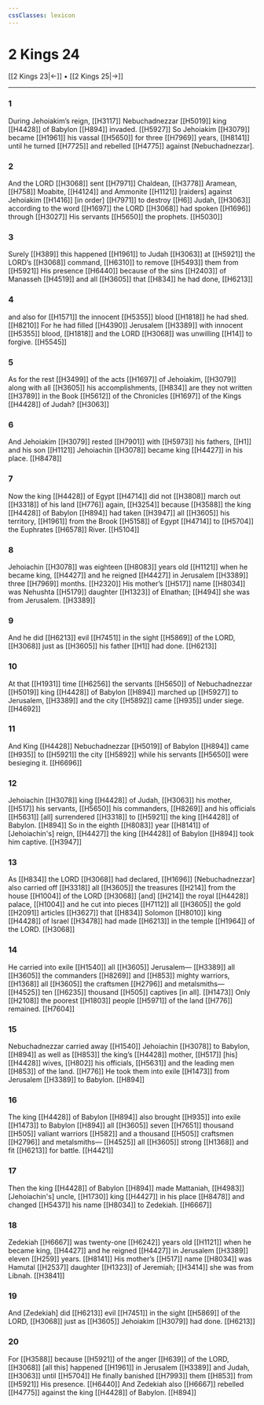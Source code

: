 ```yaml
---
cssClasses: lexicon
---
```


# 2 Kings 24

[[2 Kings 23|←]] • [[2 Kings 25|→]]

---

### 1
During Jehoiakim’s reign, [[H3117]] Nebuchadnezzar [[H5019]] king [[H4428]] of Babylon [[H894]] invaded. [[H5927]] So Jehoiakim [[H3079]] became [[H1961]] his vassal [[H5650]] for three [[H7969]] years, [[H8141]] until he turned [[H7725]] and rebelled [[H4775]] against [Nebuchadnezzar]. 

### 2
And the LORD [[H3068]] sent [[H7971]] Chaldean, [[H3778]] Aramean, [[H758]] Moabite, [[H4124]] and Ammonite [[H1121]] [raiders] against Jehoiakim [[H1416]] [in order] [[H7971]] to destroy [[H6]] Judah, [[H3063]] according to the word [[H1697]] the LORD [[H3068]] had spoken [[H1696]] through [[H3027]] His servants [[H5650]] the prophets. [[H5030]]

### 3
Surely [[H389]] this happened [[H1961]] to Judah [[H3063]] at [[H5921]] the LORD’s [[H3068]] command, [[H6310]] to remove [[H5493]] them from [[H5921]] His presence [[H6440]] because of the sins [[H2403]] of Manasseh [[H4519]] and all [[H3605]] that [[H834]] he had done, [[H6213]]

### 4
and also for [[H1571]] the innocent [[H5355]] blood [[H1818]] he had shed. [[H8210]] For he had filled [[H4390]] Jerusalem [[H3389]] with innocent [[H5355]] blood, [[H1818]] and the LORD [[H3068]] was unwilling [[H14]] to forgive. [[H5545]]

### 5
As for the rest [[H3499]] of the acts [[H1697]] of Jehoiakim, [[H3079]] along with all [[H3605]] his accomplishments, [[H834]] are they not written [[H3789]] in the Book [[H5612]] of the Chronicles [[H1697]] of the Kings [[H4428]] of Judah? [[H3063]]

### 6
And Jehoiakim [[H3079]] rested [[H7901]] with [[H5973]] his fathers, [[H1]] and his son [[H1121]] Jehoiachin [[H3078]] became king [[H4427]] in his place. [[H8478]]

### 7
Now the king [[H4428]] of Egypt [[H4714]] did not [[H3808]] march out [[H3318]] of his land [[H776]] again, [[H3254]] because [[H3588]] the king [[H4428]] of Babylon [[H894]] had taken [[H3947]] all [[H3605]] his territory, [[H1961]] from the Brook [[H5158]] of Egypt [[H4714]] to [[H5704]] the Euphrates [[H6578]] River. [[H5104]]

### 8
Jehoiachin [[H3078]] was eighteen [[H8083]] years old [[H1121]] when he became king, [[H4427]] and he reigned [[H4427]] in Jerusalem [[H3389]] three [[H7969]] months. [[H2320]] His mother’s [[H517]] name [[H8034]] was Nehushta [[H5179]] daughter [[H1323]] of Elnathan; [[H494]] she was from Jerusalem. [[H3389]]

### 9
And he did [[H6213]] evil [[H7451]] in the sight [[H5869]] of the LORD, [[H3068]] just as [[H3605]] his father [[H1]] had done. [[H6213]]

### 10
At that [[H1931]] time [[H6256]] the servants [[H5650]] of Nebuchadnezzar [[H5019]] king [[H4428]] of Babylon [[H894]] marched up [[H5927]] to Jerusalem, [[H3389]] and the city [[H5892]] came [[H935]] under siege. [[H4692]]

### 11
And King [[H4428]] Nebuchadnezzar [[H5019]] of Babylon [[H894]] came [[H935]] to [[H5921]] the city [[H5892]] while his servants [[H5650]] were besieging it. [[H6696]]

### 12
Jehoiachin [[H3078]] king [[H4428]] of Judah, [[H3063]] his mother, [[H517]] his servants, [[H5650]] his commanders, [[H8269]] and his officials [[H5631]] [all] surrendered [[H3318]] to [[H5921]] the king [[H4428]] of Babylon. [[H894]] So in the eighth [[H8083]] year [[H8141]] of [Jehoiachin's] reign, [[H4427]] the king [[H4428]] of Babylon [[H894]] took him captive. [[H3947]]

### 13
As [[H834]] the LORD [[H3068]] had declared, [[H1696]] [Nebuchadnezzar] also carried off [[H3318]] all [[H3605]] the treasures [[H214]] from the house [[H1004]] of the LORD [[H3068]] [and] [[H214]] the royal [[H4428]] palace, [[H1004]] and he cut into pieces [[H7112]] all [[H3605]] the gold [[H2091]] articles [[H3627]] that [[H834]] Solomon [[H8010]] king [[H4428]] of Israel [[H3478]] had made [[H6213]] in the temple [[H1964]] of the LORD. [[H3068]]

### 14
He carried into exile [[H1540]] all [[H3605]] Jerusalem— [[H3389]] all [[H3605]] the commanders [[H8269]] and [[H853]] mighty warriors, [[H1368]] all [[H3605]] the craftsmen [[H2796]] and metalsmiths— [[H4525]] ten [[H6235]] thousand [[H505]] captives [in all]. [[H1473]] Only [[H2108]] the poorest [[H1803]] people [[H5971]] of the land [[H776]] remained. [[H7604]]

### 15
Nebuchadnezzar carried away [[H1540]] Jehoiachin [[H3078]] to Babylon, [[H894]] as well as [[H853]] the king’s [[H4428]] mother, [[H517]] [his] [[H4428]] wives, [[H802]] his officials, [[H5631]] and the leading men [[H853]] of the land. [[H776]] He took them into exile [[H1473]] from Jerusalem [[H3389]] to Babylon. [[H894]]

### 16
The king [[H4428]] of Babylon [[H894]] also brought [[H935]] into exile [[H1473]] to Babylon [[H894]] all [[H3605]] seven [[H7651]] thousand [[H505]] valiant warriors [[H582]] and a thousand [[H505]] craftsmen [[H2796]] and metalsmiths— [[H4525]] all [[H3605]] strong [[H1368]] and fit [[H6213]] for battle. [[H4421]]

### 17
Then the king [[H4428]] of Babylon [[H894]] made Mattaniah, [[H4983]] [Jehoiachin's] uncle, [[H1730]] king [[H4427]] in his place [[H8478]] and changed [[H5437]] his name [[H8034]] to Zedekiah. [[H6667]]

### 18
Zedekiah [[H6667]] was twenty-one [[H6242]] years old [[H1121]] when he became king, [[H4427]] and he reigned [[H4427]] in Jerusalem [[H3389]] eleven [[H259]] years. [[H8141]] His mother’s [[H517]] name [[H8034]] was Hamutal [[H2537]] daughter [[H1323]] of Jeremiah; [[H3414]] she was from Libnah. [[H3841]]

### 19
And [Zedekiah] did [[H6213]] evil [[H7451]] in the sight [[H5869]] of the LORD, [[H3068]] just as [[H3605]] Jehoiakim [[H3079]] had done. [[H6213]]

### 20
For [[H3588]] because [[H5921]] of the anger [[H639]] of the LORD, [[H3068]] [all this] happened [[H1961]] in Jerusalem [[H3389]] and Judah, [[H3063]] until [[H5704]] He finally banished [[H7993]] them [[H853]] from [[H5921]] His presence. [[H6440]] And Zedekiah also [[H6667]] rebelled [[H4775]] against the king [[H4428]] of Babylon. [[H894]]


